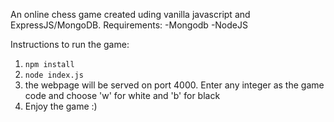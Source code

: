 An online chess game created uding vanilla javascript and ExpressJS/MongoDB.
Requirements:
-Mongodb
-NodeJS

Instructions to run the game:

1) ```npm install```
2) ```node index.js```
3) the webpage will be served on port 4000. Enter any integer as the game code and choose 'w' for white and 'b' for black
4) Enjoy the game :)
